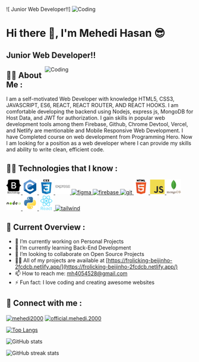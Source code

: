 ![ Junior Web Developer!!] <img alt="Coding" width="1000" height="300" src="https://www.lambdatest.com/resources/images/news24.gif">

# Hi there 👋, I'm Mehedi Hasan 😎
##  Junior Web Developer!!
<img align="right" alt="Coding" width="400" src="https://camo.githubusercontent.com/5ddf73ad3a205111cf8c686f687fc216c2946a75005718c8da5b837ad9de78c9/68747470733a2f2f7468756d62732e6766796361742e636f6d2f4576696c4e657874446576696c666973682d736d616c6c2e676966">

<h2>👱‍♂️ About Me :</h2>

I am a self-motivated Web Developer with knowledge HTML5, CSS3, JAVASCRIPT, ES6, REACT, REACT ROUTER, AND REACT HOOKS.
I am comfortable developing the backend using Nodejs, express js, MongoDB for Host Data, and JWT for authorization.
I gain skills in popular web development tools among them Firebase, Github, Chrome Devtool, Vercel, and Netlify are mentionable and Mobile Responsive Web Development.
I have Completed course on web development from Programming Hero.
Now I am looking for a position as a web developer where I can provide my skills and ability to write clean, efficient code.

<h2>👩‍💻 Technologies that I know :</h2>

<p align="left"> <a href="https://getbootstrap.com" target="_blank" rel="noreferrer"> <img src="https://raw.githubusercontent.com/devicons/devicon/master/icons/bootstrap/bootstrap-plain-wordmark.svg" alt="bootstrap" width="40" height="40"/> </a> <a href="https://www.cprogramming.com/" target="_blank" rel="noreferrer"> <img src="https://raw.githubusercontent.com/devicons/devicon/master/icons/c/c-original.svg" alt="c" width="40" height="40"/> </a> <a href="https://www.w3schools.com/css/" target="_blank" rel="noreferrer"> <img src="https://raw.githubusercontent.com/devicons/devicon/master/icons/css3/css3-original-wordmark.svg" alt="css3" width="40" height="40"/> </a> <a href="https://expressjs.com" target="_blank" rel="noreferrer"> <img src="https://raw.githubusercontent.com/devicons/devicon/master/icons/express/express-original-wordmark.svg" alt="express" width="40" height="40"/> </a> <a href="https://www.figma.com/" target="_blank" rel="noreferrer"> <img src="https://www.vectorlogo.zone/logos/figma/figma-icon.svg" alt="figma" width="40" height="40"/> </a> <a href="https://firebase.google.com/" target="_blank" rel="noreferrer"> <img src="https://www.vectorlogo.zone/logos/firebase/firebase-icon.svg" alt="firebase" width="40" height="40"/> </a> <a href="https://git-scm.com/" target="_blank" rel="noreferrer"> <img src="https://www.vectorlogo.zone/logos/git-scm/git-scm-icon.svg" alt="git" width="40" height="40"/> </a> <a href="https://www.w3.org/html/" target="_blank" rel="noreferrer"> <img src="https://raw.githubusercontent.com/devicons/devicon/master/icons/html5/html5-original-wordmark.svg" alt="html5" width="40" height="40"/> </a> <a href="https://developer.mozilla.org/en-US/docs/Web/JavaScript" target="_blank" rel="noreferrer"> <img src="https://raw.githubusercontent.com/devicons/devicon/master/icons/javascript/javascript-original.svg" alt="javascript" width="40" height="40"/> </a> <a href="https://www.mongodb.com/" target="_blank" rel="noreferrer"> <img src="https://raw.githubusercontent.com/devicons/devicon/master/icons/mongodb/mongodb-original-wordmark.svg" alt="mongodb" width="40" height="40"/> </a> <a href="https://nodejs.org" target="_blank" rel="noreferrer"> <img src="https://raw.githubusercontent.com/devicons/devicon/master/icons/nodejs/nodejs-original-wordmark.svg" alt="nodejs" width="40" height="40"/> </a> <a href="https://www.python.org" target="_blank" rel="noreferrer"> <img src="https://raw.githubusercontent.com/devicons/devicon/master/icons/python/python-original.svg" alt="python" width="40" height="40"/> </a> <a href="https://reactjs.org/" target="_blank" rel="noreferrer"> <img src="https://raw.githubusercontent.com/devicons/devicon/master/icons/react/react-original-wordmark.svg" alt="react" width="40" height="40"/> </a> <a href="https://tailwindcss.com/" target="_blank" rel="noreferrer"> <img src="https://www.vectorlogo.zone/logos/tailwindcss/tailwindcss-icon.svg" alt="tailwind" width="40" height="40"/> </a> </p>

<h2>👀 Current Overview :</h2>

- 🔭 I’m currently working on Personal Projects 
- 🌱 I’m currently learning Back-End Development 
- 👯 I’m looking to collaborate on Open Source Projects 
- 👨‍💻 All of my projects are available at [https://frolicking-beijinho-2fcdcb.netlify.app/](https://frolicking-beijinho-2fcdcb.netlify.app/)
- 📫 How to reach me: mh4054528@gmail.com 
- ⚡ Fun fact: I love coding and creating awesome websites 


<h2>💬 Connect with me :</h2>

<p align="left">
<a href="https://linkedin.com/in/mehedi2000" target="blank"><img align="center" src="https://raw.githubusercontent.com/rahuldkjain/github-profile-readme-generator/master/src/images/icons/Social/linked-in-alt.svg" alt="mehedi2000" height="30" width="40" /></a>
<a href="https://fb.com/official.mehedi.2000" target="blank"><img align="center" src="https://raw.githubusercontent.com/rahuldkjain/github-profile-readme-generator/master/src/images/icons/Social/facebook.svg" alt="official.mehedi.2000" height="30" width="40" /></a>
</p> 

[![Top Langs](https://github-readme-stats.vercel.app/api/top-langs/?username=Mehedi2000)](https://github.com/anuraghazra/github-readme-stats)

![GitHub stats](https://github-readme-stats.vercel.app/api?username=Mehedi2000&show_icons=true)  

![GitHub streak stats](https://streak-stats.demolab.com/?user=Mehedi2000)  
